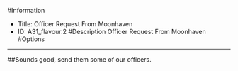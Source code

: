 #Information
 - Title: Officer Request From Moonhaven
 - ID: A31_flavour.2
#Description
Officer Request From Moonhaven
#Options

___
##Sounds good, send them some of our officers.
